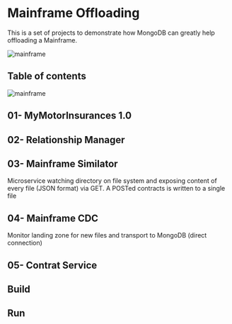 # Mainframe Offloading

This is a set of projects to demonstrate how MongoDB can greatly help offloading a Mainframe.

![mainframe](/docs/mainframe_demo.png "mainframe")


## Table of contents

![mainframe](/docs/mainframe.png "mainframe")

01- MyMotorInsurances 1.0
----------------


02- Relationship Manager
----------------



03- Mainframe Similator
----------------

Microservice watching directory on file system and exposing content of every file (JSON format) via GET. A POSTed contracts is written to a single file

04- Mainframe CDC
----------------

Monitor landing zone for new files and transport to MongoDB (direct connection) 

05- Contrat Service
----------------


## Build




## Run
